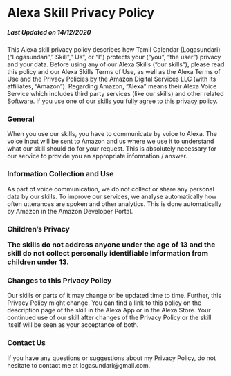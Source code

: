 <h1> Alexa Skill Privacy Policy </h1>
<h5>Last Updated on 14/12/2020</h5>
<p>This Alexa skill privacy policy describes how Tamil Calendar (Logasundari) (“Logasundari”,” Skill”,” Us”, or “I”) protects your (“you”, “the user”) privacy and your data. Before using any of our Alexa Skills (“our skills”), please read this policy and our Alexa Skills Terms of Use, as well as the Alexa Terms of Use and the Privacy Policies by the Amazon Digital Services LLC (with its affiliates, “Amazon”).
Regarding Amazon, “Alexa” means their Alexa Voice Service which includes third party services (like our skills) and other related Software.
If you use one of our skills you fully agree to this privacy policy.</p>

<h3>General</h3>
<p>When you use our skills, you have to communicate by voice to Alexa. The voice input will be sent to Amazon and us where 
we use it to understand what our skill should do for your request. This is absolutely necessary for our service to provide you an appropriate information / answer.</p>
<h3>Information Collection and Use</h3>
<p>As part of voice communication, we do not collect or share any personal data by our skills.
To improve our services, we analyse automatically how often utterances are spoken and other analytics. This is done automatically by Amazon in the Amazon Developer Portal.</p>
<h3> Children’s Privacy </3>
<p>The skills do not address anyone under the age of 13 and the skill do not collect personally identifiable information from children under 13. </p>

<h3>Changes to this Privacy Policy</h3>
<p>Our skills or parts of it may change or be updated time to time. Further, this Privacy Policy might change. 
You can find a link to this policy on the description page of the skill in the Alexa App or in the Alexa Store. 
Your continued use of our skill after changes of the Privacy Policy or the skill itself will be seen as your acceptance of both.</p>
<h3>Contact Us</h3>
<p>If you have any questions or suggestions about my Privacy Policy, do not hesitate to contact me at logasundari@gmail.com.</p>
